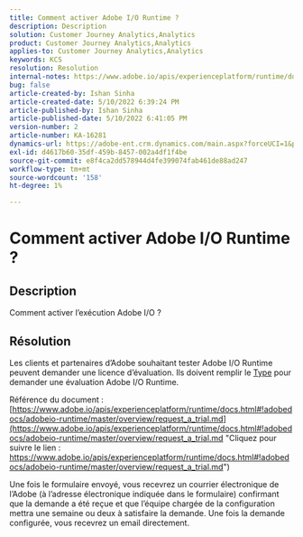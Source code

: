 ```yaml
---
title: Comment activer Adobe I/O Runtime ?
description: Description
solution: Customer Journey Analytics,Analytics
product: Customer Journey Analytics,Analytics
applies-to: Customer Journey Analytics,Analytics
keywords: KCS
resolution: Resolution
internal-notes: https://www.adobe.io/apis/experienceplatform/runtime/docs.html#!adobedocs/adobeio-runtime/master/README.md
bug: false
article-created-by: Ishan Sinha
article-created-date: 5/10/2022 6:39:24 PM
article-published-by: Ishan Sinha
article-published-date: 5/10/2022 6:41:05 PM
version-number: 2
article-number: KA-16281
dynamics-url: https://adobe-ent.crm.dynamics.com/main.aspx?forceUCI=1&pagetype=entityrecord&etn=knowledgearticle&id=1ee66c7f-90d0-ec11-a7b5-0022480a8753
exl-id: d4617b60-35df-459b-8457-002a4df1f4be
source-git-commit: e8f4ca2dd578944d4fe399074fab461de88ad247
workflow-type: tm+mt
source-wordcount: '158'
ht-degree: 1%

---
```


# Comment activer Adobe I/O Runtime ?

## Description


Comment activer l’exécution Adobe I/O ?


## Résolution


Les clients et partenaires d’Adobe souhaitant tester Adobe I/O Runtime peuvent demander une licence d’évaluation. Ils doivent remplir le [Type](https://adobeio.typeform.com/to/RWhT8Y) pour demander une évaluation Adobe I/O Runtime.

Référence du document :
[https://www.adobe.io/apis/experienceplatform/runtime/docs.html#!adobedocs/adobeio-runtime/master/overview/request_a_trial.md](https://www.adobe.io/apis/experienceplatform/runtime/docs.html#!adobedocs/adobeio-runtime/master/overview/request_a_trial.md "Cliquez pour suivre le lien : https://www.adobe.io/apis/experienceplatform/runtime/docs.html#!adobedocs/adobeio-runtime/master/overview/request_a_trial.md")

Une fois le formulaire envoyé, vous recevrez un courrier électronique de l’Adobe (à l’adresse électronique indiquée dans le formulaire) confirmant que la demande a été reçue et que l’équipe chargée de la configuration mettra une semaine ou deux à satisfaire la demande. Une fois la demande configurée, vous recevrez un email directement.

